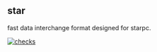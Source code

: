 ## star

fast data interchange format designed for starpc.

[![checks](https://github.com/mklifo/star/actions/workflows/checks.yml/badge.svg)](https://github.com/mklifo/star/actions/workflows/checks.yml)
